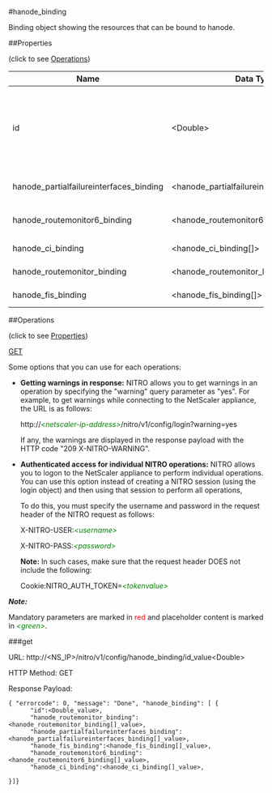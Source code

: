 #hanode_binding

Binding object showing the resources that can be bound to hanode.


##Properties 
<span>(click to see [Operations](#operations))</span>


<table><thead><tr><th>Name</th><th> Data Type</th><th> Permissions</th><th>Description</th></tr></thead><tbody><tr><td>id</td><td>&lt;Double></td><td>Read-write</td><td>ID of the node whose HA settings you want to display. (The ID of the local node is always 0.).&lt;br>Minimum value = 0&lt;br>Maximum value = 64</td><tr><tr><td>hanode_partialfailureinterfaces_binding</td><td>&lt;hanode_partialfailureinterfaces_binding[]></td><td>Read-only</td><td>partialfailureinterfaces that can be bound to hanode.</td><tr><tr><td>hanode_routemonitor6_binding</td><td>&lt;hanode_routemonitor6_binding[]></td><td>Read-only</td><td>routemonitor6 that can be bound to hanode.</td><tr><tr><td>hanode_ci_binding</td><td>&lt;hanode_ci_binding[]></td><td>Read-only</td><td>ci that can be bound to hanode.</td><tr><tr><td>hanode_routemonitor_binding</td><td>&lt;hanode_routemonitor_binding[]></td><td>Read-only</td><td>routemonitor that can be bound to hanode.</td><tr><tr><td>hanode_fis_binding</td><td>&lt;hanode_fis_binding[]></td><td>Read-only</td><td>fis that can be bound to hanode.</td><tr></tbody></table>
##Operations 
<span>(click to see [Properties](#properties))</span>


[GET](#get)


Some options that you can use for each operations:
<ul><li><p><b>Getting warnings in response:</b> NITRO allows you to get warnings in an operation by specifying the "warning" query parameter as "yes". For example, to get warnings while connecting to the NetScaler appliance, the URL is as follows:</p><p>http://<span style="color:green;font-style:italic;">&lt;netscaler-ip-address&gt;</span>/nitro/v1/config/login?warning=yes</p><p>If any, the warnings are displayed in the response payload with the HTTP code "209 X-NITRO-WARNING".</p></li><li><p><b>Authenticated access for individual NITRO operations:</b> NITRO allows you to logon to the NetScaler appliance to perform individual operations. You can use this option instead of creating a NITRO session (using the login object) and then using that session to perform all operations,</p><p>To do this, you must specify the username and password in the request header of the NITRO request as follows:</p><p>X-NITRO-USER:<span style="color:green;font-style:italic;">&lt;username&gt;</span></p><p>X-NITRO-PASS:<span style="color:green;font-style:italic;">&lt;password&gt;</span></p><p><b>Note:</b> In such cases, make sure that the request header DOES not include the following:</p><p>Cookie:NITRO_AUTH_TOKEN=<span style="color:green;font-style:italic;">&lt;tokenvalue&gt;</span></p></li></ul>



***Note:*** 
Mandatory parameters are marked in <span style="color:#FF0000;">red</span> and placeholder content is marked in <span style="color:green;font-style:italic">&lt;green&gt;</span>.

###get



URL: http://&lt;NS_IP&gt;/nitro/v1/config/hanode_binding/id_value&lt;Double&gt;
HTTP Method: GET
Response Payload: ```{ "errorcode": 0, "message": "Done", "hanode_binding": [ {      "id":<Double_value>,      "hanode_routemonitor_binding":<hanode_routemonitor_binding[]_value>,      "hanode_partialfailureinterfaces_binding":<hanode_partialfailureinterfaces_binding[]_value>,      "hanode_fis_binding":<hanode_fis_binding[]_value>,      "hanode_routemonitor6_binding":<hanode_routemonitor6_binding[]_value>,      "hanode_ci_binding":<hanode_ci_binding[]_value>,}]}```



